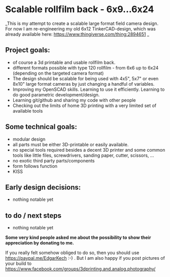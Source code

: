 # Scalable rollfilm back - 6x9...6x24 

_This is my attempt to create a scalable large format field camera design.
For now I am re-engineering my old 6x12 TinkerCAD-design, which was already available here: https://www.thingiverse.com/thing:2894651 _

## Project goals:
- of course a 3d printable and usable rollfilm back.
- different formats possible with type 120 rollfilm - from 6x6 up to 6x24 (depending on the targeted camera format) 
- The design should be scalable for being used with 4x5", 5x7" or even 8x10" large format cameras by just changing a handful of variables.
- Improving my OpenSCAD skills. Learning to use it efficiently. Learning to do good parametric development/design.
- Learning git/github and sharing my code with other people
- Checking out the limits of home 3D printing with a very limited set of available tools

## Some technical goals:
- modular design
- all parts must be either 3D-printable or easily available.
- no special tools required besides a decent 3D printer and some common tools like little files, screwdrivers, sanding paper, cutter, scissors, ...
- no exotic third party parts/components
- form follows function
- KISS

## Early design decisions:
- nothing notable yet

## to do / next steps
- nothing notable yet

**Some very kind people asked me about the possibility to show their appreciation by donating to me.**

If you really felt somehow obliged to do so, then you should use https://paypal.me/EdgarKech :-) .
But I am also happy if you post pictures of your build to https://www.facebook.com/groups/3dprinting.and.analog.photography/


